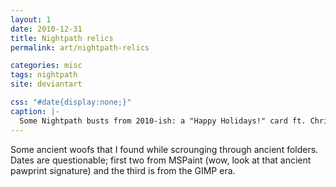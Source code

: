```yaml
---
layout: 1
date: 2010-12-31
title: Nightpath relics
permalink: art/nightpath-relics

categories: misc
tags: nightpath
site: deviantart

css: "#date{display:none;}"
caption: |-
  Some Nightpath busts from 2010-ish: a "Happy Holidays!" card ft. Christmas Tree, one with a witch hat and little trick-or-treat bucket, and a side view bust.
---
```

Some ancient woofs that I found while scrounging through ancient folders. Dates are questionable; first two from MSPaint (wow, look at that ancient pawprint signature) and the third is from the GIMP era.